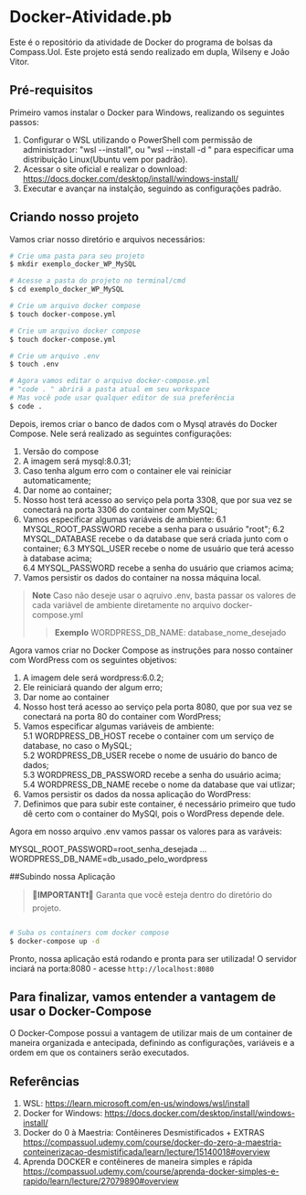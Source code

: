# Docker-Atividade.pb
Este é o repositório da atividade de Docker do programa de bolsas da Compass.Uol. Este projeto está sendo realizado em dupla, Wilseny e João Vitor.

## Pré-requisitos
Primeiro vamos instalar o Docker para Windows, realizando os seguintes passos:
1. Configurar o WSL utilizando o PowerShell com permissão de administrador: "wsl --install", ou "wsl --install -d <Distribution Name>" para especificar uma distribuição Linux(Ubuntu vem por padrão).  
2. Acessar o site oficial e realizar o download: https://docs.docker.com/desktop/install/windows-install/  
3. Executar e avançar na instalção, seguindo as configurações padrão. 

## Criando nosso projeto
Vamos criar nosso diretório e arquivos necessários:
```bash
# Crie uma pasta para seu projeto
$ mkdir exemplo_docker_WP_MySQL
```
```bash
# Acesse a pasta do projeto no terminal/cmd
$ cd exemplo_docker_WP_MySQL
```
```bash
# Crie um arquivo docker compose
$ touch docker-compose.yml
```

```bash
# Crie um arquivo docker compose
$ touch docker-compose.yml
```
```bash
# Crie um arquivo .env
$ touch .env
```
```bash
# Agora vamos editar o arquivo docker-compose.yml
# "code . " abrirá a pasta atual em seu workspace
# Mas você pode usar qualquer editor de sua preferência
$ code .
```
Depois, iremos criar o banco de dados com o Mysql através do Docker Compose. Nele será realizado as seguintes configurações:
1. Versão do compose
2. A imagem será mysql:8.0.31;
3. Caso tenha algum erro com o container ele vai reiniciar automaticamente;
4. Dar nome ao container;
5. Nosso host terá acesso ao serviço pela porta 3308, que por sua vez se conectará na porta 3306 do container com MySQL;
6. Vamos especificar algumas variáveis de ambiente:
6.1 MYSQL_ROOT_PASSWORD recebe a senha para o usuário "root";
6.2 MYSQL_DATABASE recebe o da database que será criada junto com o container;
6.3 MYSQL_USER recebe o nome de usuário que terá acesso à database acima;  
6.4 MYSQL_PASSWORD recebe a senha do usuário que criamos acima;  
7. Vamos persistir os dados do container na nossa máquina local.

>**Note**
>Caso não deseje usar o aqruivo .env, basta passar os valores de cada variável de ambiente diretamente no arquivo docker-compose.yml
>>**Exemplo**
>WORDPRESS_DB_NAME: database_nome_desejado

Agora vamos criar no Docker Compose as instruções para nosso container com WordPress com os seguintes objetivos:

1. A imagem dele será wordpress:6.0.2;
2. Ele reiniciará quando der algum erro;
3. Dar nome ao container
4. Nosso host terá acesso ao serviço pela porta 8080, que por sua vez se conectará na porta 80 do container com WordPress;
5. Vamos especificar algumas variáveis de ambiente:  
5.1 WORDPRESS_DB_HOST recebe o container com um serviço de database, no caso o MySQL;  
5.2 WORDPRESS_DB_USER recebe o nome de usuário do banco de dados;  
5.3 WORDPRESS_DB_PASSWORD recebe a senha do usuário acima;  
5.4 WORDPRESS_DB_NAME recebe o nome da database que vai utlizar;  
6. Vamos persistir os dados da nossa aplicação do WordPress:
7. Definimos que para subir este container, é necessário primeiro que tudo dê certo com o container do MySQl, pois o WordPress depende dele.


Agora em nosso arquivo .env vamos passar os valores para as varáveis:

MYSQL_ROOT_PASSWORD=root_senha_desejada
...
WORDPRESS_DB_NAME=db_usado_pelo_wordpress

##Subindo nossa Aplicação
>**🔴IMPORTANT❗🔴**
>Garanta que você esteja dentro do diretório do projeto.
```bash

# Suba os containers com docker compose
$ docker-compose up -d
```
Pronto, nossa aplicação está rodando e pronta para ser utilizada!
O servidor inciará na porta:8080 - acesse `http://localhost:8080`

## Para finalizar, vamos entender a vantagem  de usar o Docker-Compose  

O Docker-Compose possui a vantagem de utilizar mais de um container de maneira organizada e antecipada, definindo as configurações, variáveis e a ordem em que os containers serão executados.
  
## Referências
1. WSL: https://learn.microsoft.com/en-us/windows/wsl/install  
2. Docker for Windows: https://docs.docker.com/desktop/install/windows-install/
3. Docker do 0 à Maestria: Contêineres Desmistificados + EXTRAS https://compassuol.udemy.com/course/docker-do-zero-a-maestria-conteinerizacao-desmistificada/learn/lecture/15140018#overview  
4. Aprenda DOCKER e contêineres de maneira simples e rápida https://compassuol.udemy.com/course/aprenda-docker-simples-e-rapido/learn/lecture/27079890#overview

